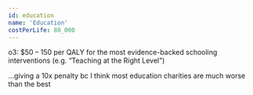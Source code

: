 ```yaml
---
id: education
name: 'Education'
costPerLife: 80_000
---
```


o3: $50 – 150 per QALY for the most evidence-backed schooling interventions (e.g. “Teaching at the Right Level”)

...giving a 10x penalty bc I think most education charities are much worse than the best
